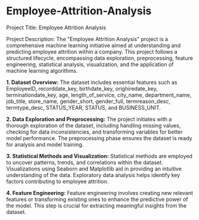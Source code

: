 # Employee-Attrition-Analysis

Project Title: Employee Attrition Analysis

Project Description:
The "Employee Attrition Analysis" project is a comprehensive machine learning initiative aimed at understanding and predicting employee attrition within a company. This project follows a structured lifecycle, encompassing data exploration, preprocessing, feature engineering, statistical analysis, visualization, and the application of machine learning algorithms.


**1. Dataset Overview:**
The dataset includes essential features such as EmployeeID, recorddate_key, birthdate_key, orighiredate_key, terminationdate_key, age, length_of_service, city_name, department_name, job_title, store_name, gender_short, gender_full, termreason_desc, termtype_desc, STATUS_YEAR, STATUS, and BUSINESS_UNIT.

**2. Data Exploration and Preprocessing:**
The project initiates with a thorough exploration of the dataset, including handling missing values, checking for data inconsistencies, and transforming variables for better model performance. The preprocessing phase ensures the dataset is ready for analysis and model training.

**3. Statistical Methods and Visualization:**
Statistical methods are employed to uncover patterns, trends, and correlations within the dataset. Visualizations using Seaborn and Matplotlib aid in providing an intuitive understanding of the data. Exploratory data analysis helps identify key factors contributing to employee attrition.

**4. Feature Engineering:**
Feature engineering involves creating new relevant features or transforming existing ones to enhance the predictive power of the model. This step is crucial for extracting meaningful insights from the dataset.

